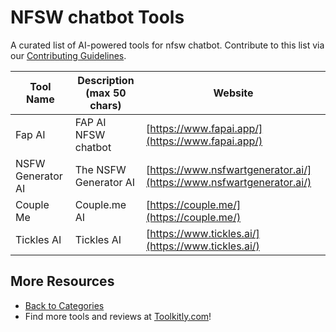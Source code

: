 # NFSW chatbot Tools

A curated list of AI-powered tools for nfsw chatbot. Contribute to this list via our [Contributing Guidelines](../CONTRIBUTING.md).

| Tool Name | Description (max 50 chars) | Website |
|-----------|----------------------------|---------|
| Fap AI | FAP AI NFSW chatbot | [https://www.fapai.app/](https://www.fapai.app/) |
| NSFW Generator AI | The NSFW Generator AI | [https://www.nsfwartgenerator.ai/](https://www.nsfwartgenerator.ai/) |
| Couple Me | Couple.me AI | [https://couple.me/](https://couple.me/) |
| Tickles AI | Tickles AI | [https://www.tickles.ai/](https://www.tickles.ai/) |

## More Resources
- [Back to Categories](../README.md)
- Find more tools and reviews at [Toolkitly.com](https://toolkitly.com)!
